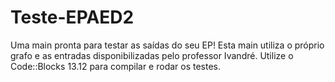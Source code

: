 # Teste-EPAED2
Uma main pronta para testar as saídas do seu EP! Esta main utiliza o próprio grafo e as entradas disponibilizadas pelo professor Ivandré.
Utilize o Code::Blocks 13.12 para compilar e rodar os testes.
